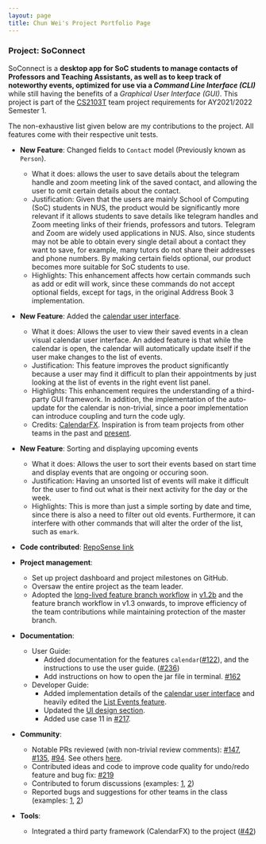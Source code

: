 ```yaml
---
layout: page
title: Chun Wei's Project Portfolio Page
---
```


### Project: SoConnect

SoConnect is a **desktop app for SoC students to manage contacts of Professors and Teaching Assistants,
as well as to keep track of noteworthy events, optimized for use via a _Command Line Interface (CLI)_** while still having
the benefits of a _Graphical User Interface (GUI)_. This project is part of the [CS2103T](https://nus-cs2103-ay2122s1.github.io/website/) team project requirements for AY2021/2022 Semester 1.

The non-exhaustive list given below are my contributions to the project. All features come with their respective unit tests.

* **New Feature**: Changed fields to `Contact` model (Previously known as `Person`).
  * What it does: allows the user to save details about the telegram handle and zoom meeting link of the saved contact, and allowing the user to omit certain details about the contact.
  * Justification: Given that the users are mainly School of Computing (SoC) students in NUS, the product would be significantly more relevant if it allows students to save details like telegram handles and Zoom meeting links of their friends, professors and tutors. Telegram and Zoom are widely used applications in NUS. Also, since students may not be able to obtain every single detail about a contact they want to save, for example, many tutors do not share their addresses and phone numbers. By making certain fields optional, our product becomes more suitable for SoC students to use.
  * Highlights: This enhancement affects how certain commands such as add or edit will work, since these commands do not accept optional fields, except for tags, in the original Address Book 3 implementation. 

* **New Feature**: Added the [calendar user interface](../DeveloperGuide.html#calendar-ui-feature).
  * What it does: Allows the user to view their saved events in a clean visual calendar user interface. An added feature is that while the calendar is open, the calendar will automatically update itself if the user make changes to the list of events.
  * Justification: This feature improves the product significantly because a user may find it difficult to plan their appointments by just looking at the list of events in the right event list panel.
  * Highlights: This enhancement requires the understanding of a third-party GUI framework. In addition, the implementation of the auto-update for the calendar is non-trivial, since a poor implementation can introduce coupling and turn the code ugly.
  * Credits: [CalendarFX](https://github.com/dlsc-software-consulting-gmbh/CalendarFX). Inspiration is from team projects from other teams in the past and [present](https://ay2122s1-cs2103t-f13-3.github.io/tp/).

* **New Feature**: Sorting and displaying upcoming events
  * What it does: Allows the user to sort their events based on start time and display events that are ongoing or occuring soon.
  * Justification: Having an unsorted list of events will make it difficult for the user to find out what is their next activity for the day or the week.
  * Highlights: This is more than just a simple sorting by date and time, since there is also a need to filter out old events. Furthermore, it can interfere with other commands that will alter the order of the list, such as `emark`.

* **Code contributed**: [RepoSense link](https://nus-cs2103-ay2122s1.github.io/tp-dashboard/?search=w15-3&sort=groupTitle&sortWithin=title&timeframe=commit&mergegroup=&groupSelect=groupByRepos&breakdown=true&checkedFileTypes=docs~functional-code~test-code~other&since=2021-09-17&tabOpen=true&tabType=authorship&tabAuthor=chunweii&tabRepo=AY2122S1-CS2103T-W15-3%2Ftp%5Bmaster%5D&authorshipIsMergeGroup=false&authorshipFileTypes=docs~functional-code~test-code~other&authorshipIsBinaryFileTypeChecked=false)

* **Project management**:
  * Set up project dashboard and project milestones on GitHub.
  * Oversaw the entire project as the team leader.
  * Adopted the [long-lived feature branch workflow](https://github.com/nus-cs2103-AY2122S1/forum/issues/325#issuecomment-946409090) in [v1.2b](https://github.com/AY2122S1-CS2103T-W15-3/tp/pull/90) and the feature branch workflow in v1.3 onwards, to improve efficiency of the team contributions while maintaining protection of the master branch.

* **Documentation**:
  * User Guide:
    * Added documentation for the features `calendar`([\#122](https://github.com/AY2122S1-CS2103T-W15-3/tp/pull/122)), and the instructions to use the user guide. ([\#236](https://github.com/AY2122S1-CS2103T-W15-3/tp/pull/236))
    * Add instructions on how to open the jar file in terminal. [\#162](https://github.com/AY2122S1-CS2103T-W15-3/tp/pull/162)
  * Developer Guide:
    * Added implementation details of the [calendar user interface](../DeveloperGuide.html#calendar-ui-feature) and heavily edited the [List Events feature](../DeveloperGuide.html#list-events-feature).
    * Updated the [UI design section](../DeveloperGuide.html#ui-component).
    * Added use case 11 in [#217](https://github.com/AY2122S1-CS2103T-W15-3/tp/pull/217).

* **Community**:
  * Notable PRs reviewed (with non-trivial review comments): [\#147](https://github.com/AY2122S1-CS2103T-W15-3/tp/pull/147), [\#135](https://github.com/AY2122S1-CS2103T-W15-3/tp/pull/135), [\#94](https://github.com/AY2122S1-CS2103T-W15-3/tp/pull/94). See others [here](https://github.com/AY2122S1-CS2103T-W15-3/tp/pulls?page=1&q=is%3Apr+is%3Aclosed+reviewed-by%3Achunweii).
  * Contributed ideas and code to improve code quality for undo/redo feature and bug fix: [\#219](https://github.com/AY2122S1-CS2103T-W15-3/tp/pull/219)
  * Contributed to forum discussions (examples: [1](https://github.com/nus-cs2103-AY2122S1/forum/issues/190#issuecomment-913172698), [2](https://github.com/nus-cs2103-AY2122S1/forum/issues/267#issuecomment-925130845))
  * Reported bugs and suggestions for other teams in the class (examples: [1](https://github.com/AY2122S1-CS2103T-T12-4/tp/issues/159), [2](https://github.com/AY2122S1-CS2103T-T12-4/tp/issues/163))

* **Tools**:
  * Integrated a third party framework (CalendarFX) to the project ([\#42](https://github.com/AY2122S1-CS2103T-W15-3/tp/pull/122))
